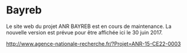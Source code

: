 # Bayreb

Le site web du projet ANR BAYREB est en cours de maintenance. La nouvelle version est prévue pour être affichée ici le 30 juin 2017.

http://www.agence-nationale-recherche.fr/?Projet=ANR-15-CE22-0003


